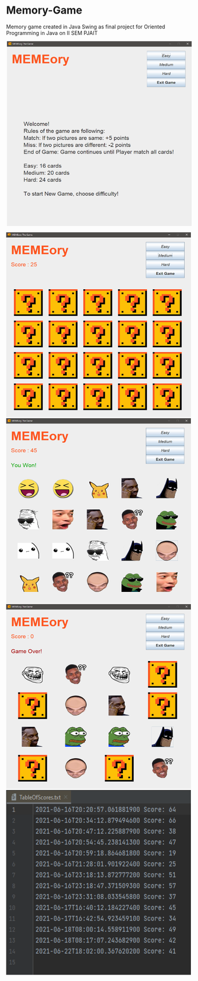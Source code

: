 # Memory-Game
Memory game created in Java Swing as final project for Oriented Programming in Java on II SEM PJAIT
<p align="center">
<img src="./pics/memory1.PNG" width="500" height="500"/>
</p>


<img src="./pics/memory2.PNG" width="500" height="500"/>  
<img src="./pics/memory3.PNG" width="500" height="500"/>  
<img src="./pics/memory5.PNG" width="500" height="500"/>  
<img src="./pics/memory4.PNG" width="500" height="500"/> 
